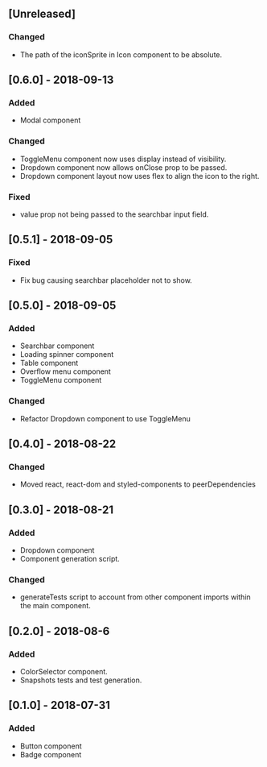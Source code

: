 ## [Unreleased]
### Changed
- The path of the iconSprite in Icon component to be absolute.

## [0.6.0] - 2018-09-13
### Added
- Modal component

### Changed
- ToggleMenu component now uses display instead of visibility.
- Dropdown component now allows onClose prop to be passed.
- Dropdown component layout now uses flex to align the icon to the right.

### Fixed
- value prop not being passed to the searchbar input field.

## [0.5.1] - 2018-09-05
### Fixed
- Fix bug causing searchbar placeholder not to show.

## [0.5.0] - 2018-09-05
### Added
- Searchbar component
- Loading spinner component
- Table component
- Overflow menu component
- ToggleMenu component

### Changed
- Refactor Dropdown component to use ToggleMenu

## [0.4.0] - 2018-08-22
### Changed
- Moved react, react-dom and styled-components to peerDependencies

## [0.3.0] - 2018-08-21
### Added
- Dropdown component
- Component generation script.

### Changed
- generateTests script to account from other component imports within the main component.

## [0.2.0] - 2018-08-6
### Added
- ColorSelector component.
- Snapshots tests and test generation.

## [0.1.0] - 2018-07-31
### Added
- Button component
- Badge component
